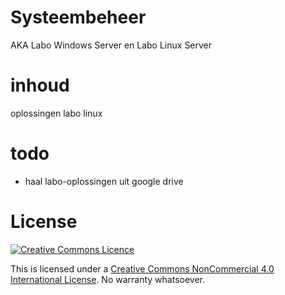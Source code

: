 # Systeembeheer

AKA Labo Windows Server en Labo Linux Server

# inhoud

oplossingen labo linux

# todo

* haal labo-oplossingen uit google drive

# License

[![Creative Commons Licence](https://i.creativecommons.org/l/nc/4.0/88x31.png)](http://creativecommons.org/licenses/nc/4.0/)

This is licensed under a [Creative Commons NonCommercial 4.0 International License](http://creativecommons.org/licenses/nc/4.0/). No warranty whatsoever.
